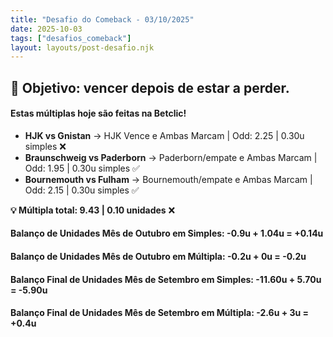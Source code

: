 ```yaml
---
title: "Desafio do Comeback - 03/10/2025"
date: 2025-10-03
tags: ["desafios_comeback"]
layout: layouts/post-desafio.njk
---
```


## 🎯 Objetivo: vencer depois de estar a perder.

#### Estas múltiplas hoje são feitas na Betclic!

- **HJK vs Gnistan** → HJK Vence e Ambas Marcam | Odd: 2.25 | 0.30u simples ❌
- **Braunschweig vs Paderborn** → Paderborn/empate e Ambas Marcam | Odd: 1.95 | 0.30u simples ✅
- **Bournemouth vs Fulham** → Bournemouth/empate e Ambas Marcam | Odd: 2.15 | 0.30u simples ✅

**💡 Múltipla total: 9.43 | 0.10 unidades** ❌

#### Balanço de Unidades Mês de Outubro em Simples: -0.9u + 1.04u = +0.14u
#### Balanço de Unidades Mês de Outubro em Múltipla: -0.2u + 0u = -0.2u

#### Balanço Final de Unidades Mês de Setembro em Simples: -11.60u + 5.70u = -5.90u
#### Balanço Final de Unidades Mês de Setembro em Múltipla: -2.6u + 3u = +0.4u